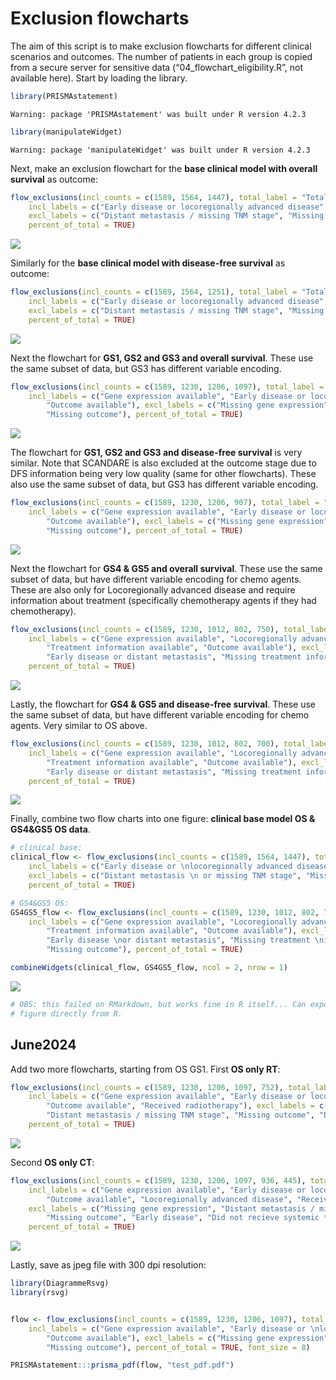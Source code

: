 Exclusion flowcharts
================

The aim of this script is to make exclusion flowcharts for different
clinical scenarios and outcomes. The number of patients in each group is
copied from a secure server for sensitive data
(“04_flowchart_eligibility.R”, not available here). Start by loading the
library.

``` r
library(PRISMAstatement)
```

    Warning: package 'PRISMAstatement' was built under R version 4.2.3

``` r
library(manipulateWidget)
```

    Warning: package 'manipulateWidget' was built under R version 4.2.3

Next, make an exclusion flowchart for the **base clinical model with
overall survival** as outcome:

``` r
flow_exclusions(incl_counts = c(1589, 1564, 1447), total_label = "Total Screened",
    incl_labels = c("Early disease or locoregionally advanced disease", "Outcome available"),
    excl_labels = c("Distant metastasis / missing TNM stage", "Missing outcome"),
    percent_of_total = TRUE)
```

![](Exclusion_flowcharts_markdown_files/figure-gfm/base%20clinical%20OS-1.png)<!-- -->

Similarly for the **base clinical model with disease-free survival** as
outcome:

``` r
flow_exclusions(incl_counts = c(1589, 1564, 1251), total_label = "Total Screened",
    incl_labels = c("Early disease or locoregionally advanced disease", "Outcome available"),
    excl_labels = c("Distant metastasis / missing TNM stage", "Missing outcome"),
    percent_of_total = TRUE)
```

![](Exclusion_flowcharts_markdown_files/figure-gfm/base%20clinical%20dfs-1.png)<!-- -->

Next the flowchart for **GS1, GS2 and GS3 and overall survival**. These
use the same subset of data, but GS3 has different variable encoding.

``` r
flow_exclusions(incl_counts = c(1589, 1230, 1206, 1097), total_label = "Total Screened",
    incl_labels = c("Gene expression available", "Early disease or locoregionally advanced disease",
        "Outcome available"), excl_labels = c("Missing gene expression", "Distant metastasis / missing TNM stage",
        "Missing outcome"), percent_of_total = TRUE)
```

![](Exclusion_flowcharts_markdown_files/figure-gfm/GS1%20GS2%20GS3%20OS-1.png)<!-- -->

The flowchart for **GS1, GS2 and GS3 and disease-free survival** is very
similar. Note that SCANDARE is also excluded at the outcome stage due to
DFS information being very low quality (same for other flowcharts).
These also use the same subset of data, but GS3 has different variable
encoding.

``` r
flow_exclusions(incl_counts = c(1589, 1230, 1206, 907), total_label = "Total Screened",
    incl_labels = c("Gene expression available", "Early disease or locoregionally advanced disease",
        "Outcome available"), excl_labels = c("Missing gene expression", "Distant metastasis / missing TNM stage",
        "Missing outcome"), percent_of_total = TRUE)
```

![](Exclusion_flowcharts_markdown_files/figure-gfm/GS1%20GS2%20GS3%20DFS-1.png)<!-- -->

Next the flowchart for **GS4 & GS5 and overall survival**. These use the
same subset of data, but have different variable encoding for chemo
agents. These are also only for Locoregionally advanced disease and
require information about treatment (specifically chemotherapy agents if
they had chemotherapy).

``` r
flow_exclusions(incl_counts = c(1589, 1230, 1012, 802, 750), total_label = "Total Screened",
    incl_labels = c("Gene expression available", "Locoregionally advanced disease",
        "Treatment information available", "Outcome available"), excl_labels = c("Missing gene expression",
        "Early disease or distant metastasis", "Missing treatment information", "Missing outcome"),
    percent_of_total = TRUE)
```

![](Exclusion_flowcharts_markdown_files/figure-gfm/GS4%20GS5%20OS-1.png)<!-- -->

Lastly, the flowchart for **GS4 & GS5 and disease-free survival**. These
use the same subset of data, but have different variable encoding for
chemo agents. Very similar to OS above.

``` r
flow_exclusions(incl_counts = c(1589, 1230, 1012, 802, 700), total_label = "Total Screened",
    incl_labels = c("Gene expression available", "Locoregionally advanced disease",
        "Treatment information available", "Outcome available"), excl_labels = c("Missing gene expression",
        "Early disease or distant metastasis", "Missing treatment information", "Missing outcome"),
    percent_of_total = TRUE)
```

![](Exclusion_flowcharts_markdown_files/figure-gfm/GS4%20GS5%20DFS-1.png)<!-- -->

Finally, combine two flow charts into one figure: **clinical base model
OS & GS4&GS5 OS data**.

``` r
# clinical base:
clinical_flow <- flow_exclusions(incl_counts = c(1589, 1564, 1447), total_label = "Total Screened",
    incl_labels = c("Early disease or \nlocoregionally advanced disease", "Outcome available"),
    excl_labels = c("Distant metastasis \n or missing TNM stage", "Missing outcome"),
    percent_of_total = TRUE)

# GS4&GS5 OS:
GS4GS5_flow <- flow_exclusions(incl_counts = c(1589, 1230, 1012, 802, 750), total_label = "Total Screened",
    incl_labels = c("Gene expression available", "Locoregionally advanced disease",
        "Treatment information available", "Outcome available"), excl_labels = c("Missing gene expression",
        "Early disease \nor distant metastasis", "Missing treatment \ninformation",
        "Missing outcome"), percent_of_total = TRUE)

combineWidgets(clinical_flow, GS4GS5_flow, ncol = 2, nrow = 1)
```

![](Exclusion_flowcharts_markdown_files/figure-gfm/clinical%20GS4%20GS5%20OS-1.png)<!-- -->

``` r
# OBS: this failed on RMarkdown, but works fine in R itself... Can export the
# figure directly from R.
```

## June2024

Add two more flowcharts, starting from OS GS1. First **OS only RT**:

``` r
flow_exclusions(incl_counts = c(1589, 1230, 1206, 1097, 752), total_label = "Total Screened",
    incl_labels = c("Gene expression available", "Early disease or locoregionally advanced disease",
        "Outcome available", "Received radiotherapy"), excl_labels = c("Missing gene expression",
        "Distant metastasis / missing TNM stage", "Missing outcome", "Did not recieve radiotherapy or \nmissing information about radiotherapy"),
    percent_of_total = TRUE)
```

![](Exclusion_flowcharts_markdown_files/figure-gfm/OS%20only%20RT-1.png)<!-- -->

Second **OS only CT**:

``` r
flow_exclusions(incl_counts = c(1589, 1230, 1206, 1097, 936, 445), total_label = "Total Screened",
    incl_labels = c("Gene expression available", "Early disease or locoregionally advanced disease",
        "Outcome available", "Locoregionally advanced disease", "Received systemic treatment"),
    excl_labels = c("Missing gene expression", "Distant metastasis / missing TNM stage",
        "Missing outcome", "Early disease", "Did not recieve systemic treatment or \nmissing information about systemic treatment"),
    percent_of_total = TRUE)
```

![](Exclusion_flowcharts_markdown_files/figure-gfm/OS%20only%20CT-1.png)<!-- -->

Lastly, save as jpeg file with 300 dpi resolution:

``` r
library(DiagrammeRsvg)
library(rsvg)


flow <- flow_exclusions(incl_counts = c(1589, 1230, 1206, 1097), total_label = "Total Screened",
    incl_labels = c("Gene expression available", "Early disease or \nlocoregionally advanced disease",
        "Outcome available"), excl_labels = c("Missing gene expression", "Distant metastasis \n / missing TNM stage",
        "Missing outcome"), percent_of_total = TRUE, font_size = 8)

PRISMAstatement:::prisma_pdf(flow, "test_pdf.pdf")
```
